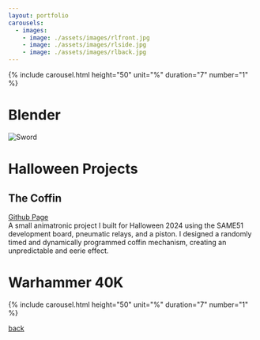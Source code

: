 ```yaml
---
layout: portfolio
carousels:
  - images: 
    - image: ./assets/images/rlfront.jpg
    - image: ./assets/images/rlside.jpg
    - image: ./assets/images/rlback.jpg
---
```


{% include carousel.html height="50" unit="%" duration="7" number="1" %}

# Blender
![Sword](./assets/images/sword.gif)

# Halloween Projects
## The Coffin
[Github Page](https://github.com/AMarinic92/SAME51-Kit/tree/halloween)    
A small animatronic project I built for Halloween 2024 using the SAME51 development board, pneumatic relays, and a piston. I designed a randomly timed and dynamically programmed coffin mechanism, creating an unpredictable and eerie effect.

# Warhammer 40K
{% include carousel.html height="50" unit="%" duration="7" number="1" %}


[back](./)
